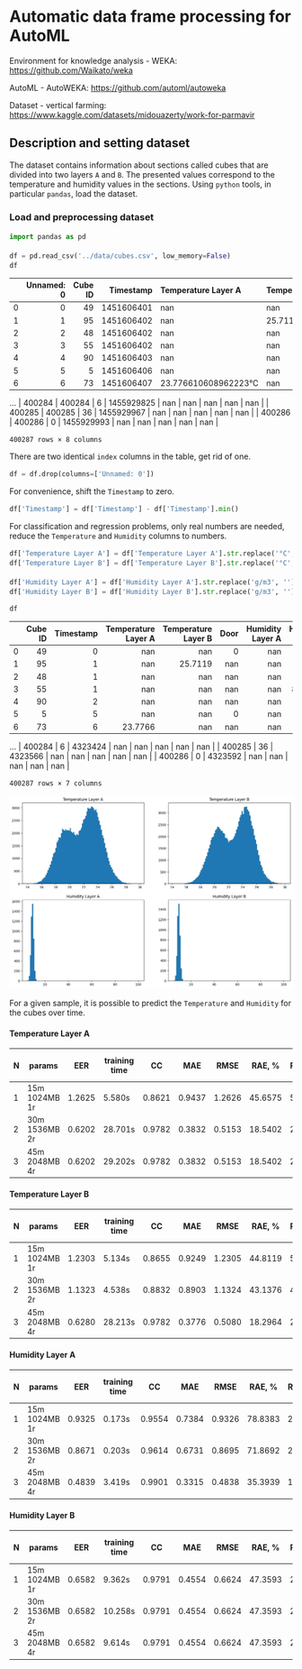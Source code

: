 # Automatic data frame processing for AutoML

Environment for knowledge analysis - WEKA:
https://github.com/Waikato/weka

AutoML - AutoWEKA:
https://github.com/automl/autoweka

Dataset - vertical farming:
https://www.kaggle.com/datasets/midouazerty/work-for-parmavir

## Description and setting dataset

The dataset contains information about sections called cubes that are divided into two layers `A` and `B`.
The presented values ​​correspond to the temperature and humidity values ​​in the sections.
Using `python` tools, in particular `pandas`, load the dataset.

### Load and preprocessing dataset

```python
import pandas as pd

df = pd.read_csv('../data/cubes.csv', low_memory=False)
df
```

|        |   Unnamed: 0 |   Cube ID |   Timestamp | Temperature Layer A   | Temperature Layer B   |   Door | Humidity Layer A       | Humidity Layer B       |
|-------:|-------------:|----------:|------------:|:----------------------|:----------------------|-------:|:-----------------------|:-----------------------|
|      0 |            0 |        49 |  1451606401 | nan                   | nan                   |      0 | nan                    | nan                    |
|      1 |            1 |        95 |  1451606402 | nan                   | 25.711898671792053°C  |    nan | nan                    | nan                    |
|      2 |            2 |        48 |  1451606402 | nan                   | nan                   |    nan | nan                    | nan                    |
|      3 |            3 |        55 |  1451606402 | nan                   | nan                   |    nan | nan                    | 8.594411333817883g/m3  |
|      4 |            4 |        90 |  1451606403 | nan                   | nan                   |    nan | nan                    | nan                    |
|      5 |            5 |         5 |  1451606406 | nan                   | nan                   |      0 | nan                    | nan                    |
|      6 |            6 |        73 |  1451606407 | 23.776610608962223°C  | nan                   |    nan | nan                    | nan                    |
...
| 400284 |       400284 |         6 |  1455929825 | nan                   | nan                   |    nan | nan                    | nan                    |
| 400285 |       400285 |        36 |  1455929967 | nan                   | nan                   |    nan | nan                    | nan                    |
| 400286 |       400286 |         0 |  1455929993 | nan                   | nan                   |    nan | nan                    | nan                    |

```
400287 rows × 8 columns
```

There are two identical `index` columns in the table, get rid of one.

```python
df = df.drop(columns=['Unnamed: 0'])
```

For convenience, shift the `Timestamp` to zero.

```python
df['Timestamp'] = df['Timestamp'] - df['Timestamp'].min()
```

For classification and regression problems, only real numbers are needed, reduce the `Temperature` and `Humidity` columns to numbers.

```python
df['Temperature Layer A'] = df['Temperature Layer A'].str.replace('°C', '')
df['Temperature Layer B'] = df['Temperature Layer B'].str.replace('°C', '')

df['Humidity Layer A'] = df['Humidity Layer A'].str.replace('g/m3', '')
df['Humidity Layer B'] = df['Humidity Layer B'].str.replace('g/m3', '')
```

```python
df
```

|        |   Cube ID |   Timestamp |   Temperature Layer A |   Temperature Layer B |   Door |   Humidity Layer A |   Humidity Layer B |
|-------:|----------:|------------:|----------------------:|----------------------:|-------:|-------------------:|-------------------:|
|      0 |        49 |           0 |              nan      |              nan      |      0 |          nan       |          nan       |
|      1 |        95 |           1 |              nan      |               25.7119 |    nan |          nan       |          nan       |
|      2 |        48 |           1 |              nan      |              nan      |    nan |          nan       |          nan       |
|      3 |        55 |           1 |              nan      |              nan      |    nan |          nan       |            8.59441 |
|      4 |        90 |           2 |              nan      |              nan      |    nan |          nan       |          nan       |
|      5 |         5 |           5 |              nan      |              nan      |      0 |          nan       |          nan       |
|      6 |        73 |           6 |               23.7766 |              nan      |    nan |          nan       |          nan       |
...
| 400284 |         6 |     4323424 |              nan      |              nan      |    nan |          nan       |          nan       |
| 400285 |        36 |     4323566 |              nan      |              nan      |    nan |          nan       |          nan       |
| 400286 |         0 |     4323592 |              nan      |              nan      |    nan |          nan       |          nan       |

```
400287 rows × 7 columns
```

![plot](./img/hist1.jpg)

For a given sample, it is possible to predict the `Temperature` and `Humidity` for the cubes over time.

#### Temperature Layer A
| N | params        | EER    | training time  | CC     | MAE    | RMSE   | RAE, %  | RRSE, % | Total of cfg | best classifier   |
| - | ------------- | ------ | -------------- | ------ | ------ | ------ | ------- | ------- | ------------ | ----------------- |
| 1 | 15m 1024MB 1r | 1.2625 |  5.580s        | 0.8621 | 0.9437 | 1.2626 | 45.6575 | 51.5778 | 26           | AttributeSelected |
| 2 | 30m 1536MB 2r | 0.6202 | 28.701s        | 0.9782 | 0.3832 | 0.5153 | 18.5402 | 21.0499 | 43           | RandomForest      |
| 3 | 45m 2048MB 4r | 0.6202 | 29.202s        | 0.9782 | 0.3832 | 0.5153 | 18.5402 | 21.0499 | 107          | RandomForest      |

#### Temperature Layer B
| N | params        | EER    | training time  | CC     | MAE    | RMSE   | RAE, %  | RRSE, % | Total of cfg | best classifier   |
| - | ------------- | ------ | -------------- | ------ | ------ | ------ | ------- | ------- | ------------ | ----------------- |
| 1 | 15m 1024MB 1r | 1.2303 |  5.134s        | 0.8655 | 0.9249 | 1.2305 | 44.8119 | 50.9741 | 29           | AttributeSelected |
| 2 | 30m 1536MB 2r | 1.1323 |  4.538s        | 0.8832 | 0.8903 | 1.1324 | 43.1376 | 46.9077 | 60           | REPTree           |
| 3 | 45m 2048MB 4r | 0.6280 | 28.213s        | 0.9782 | 0.3776 | 0.5080 | 18.2964 | 21.0446 | 126          | RandomForest      |

#### Humidity Layer A
| N | params        | EER    | training time  | CC     | MAE    | RMSE   | RAE, %  | RRSE, % | Total of cfg | best classifier   |
| - | ------------- | ------ | -------------- | ------ | ------ | ------ | ------- | ------- | ------------ | ----------------- |
| 1 | 15m 1024MB 1r | 0.9325 |  0.173s        | 0.9554 | 0.7384 | 0.9326 | 78.8383 | 29.5282 | 92           | IBk               |
| 2 | 30m 1536MB 2r | 0.8671 |  0.203s        | 0.9614 | 0.6731 | 0.8695 | 71.8692 | 27.5321 | 186          | REPTree           |
| 3 | 45m 2048MB 4r | 0.4839 |  3.419s        | 0.9901 | 0.3315 | 0.4838 | 35.3939 | 15.3191 | 272          | RandomForest      |

#### Humidity Layer B
| N | params        | EER    | training time  | CC     | MAE    | RMSE   | RAE, %  | RRSE, % | Total of cfg | best classifier   |
| - | ------------- | ------ | -------------- | ------ | ------ | ------ | ------- | ------- | ------------ | ----------------- |
| 1 | 15m 1024MB 1r | 0.6582 |  9.362s        | 0.9791 | 0.4554 | 0.6624 | 47.3593 | 20.8447 | 89           | RandomForest      |
| 2 | 30m 1536MB 2r | 0.6582 | 10.258s        | 0.9791 | 0.4554 | 0.6624 | 47.3593 | 20.8447 | 171          | RandomForest      |
| 3 | 45m 2048MB 4r | 0.6582 |  9.614s        | 0.9791 | 0.4554 | 0.6624 | 47.3593 | 20.8447 | 268          | RandomForest      |